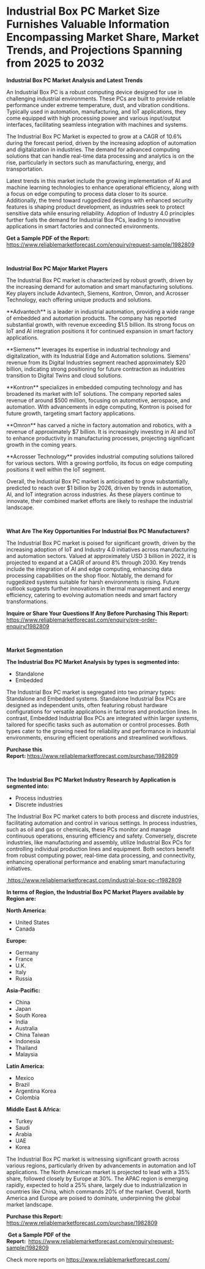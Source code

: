 <p><h1>Industrial Box PC Market Size Furnishes Valuable Information Encompassing Market Share, Market Trends, and Projections Spanning from 2025 to 2032</h1></p><p><strong>Industrial Box PC Market Analysis and Latest Trends</strong></p>
<p><p>An Industrial Box PC is a robust computing device designed for use in challenging industrial environments. These PCs are built to provide reliable performance under extreme temperature, dust, and vibration conditions. Typically used in automation, manufacturing, and IoT applications, they come equipped with high processing power and various input/output interfaces, facilitating seamless integration with machines and systems.</p><p>The Industrial Box PC Market is expected to grow at a CAGR of 10.6% during the forecast period, driven by the increasing adoption of automation and digitalization in industries. The demand for advanced computing solutions that can handle real-time data processing and analytics is on the rise, particularly in sectors such as manufacturing, energy, and transportation. </p><p>Latest trends in this market include the growing implementation of AI and machine learning technologies to enhance operational efficiency, along with a focus on edge computing to process data closer to its source. Additionally, the trend toward ruggedized designs with enhanced security features is shaping product development, as industries seek to protect sensitive data while ensuring reliability. Adoption of Industry 4.0 principles further fuels the demand for Industrial Box PCs, leading to innovative applications in smart factories and connected environments.</p></p>
<p><strong>Get a Sample PDF of the Report:&nbsp;</strong> <a href="https://www.reliablemarketforecast.com/enquiry/request-sample/1982809?utm_campaign=2613&utm_medium=2&utm_source=Github&utm_content=ia&utm_term=20022025&utm_id=industrial-box-pc">https://www.reliablemarketforecast.com/enquiry/request-sample/1982809</a></p>
<p>&nbsp;</p>
<p><strong>Industrial Box PC Major Market Players</strong></p>
<p><p>The Industrial Box PC market is characterized by robust growth, driven by the increasing demand for automation and smart manufacturing solutions. Key players include Advantech, Siemens, Kontron, Omron, and Acrosser Technology, each offering unique products and solutions.</p><p>**Advantech** is a leader in industrial automation, providing a wide range of embedded and automation products. The company has reported substantial growth, with revenue exceeding $1.5 billion. Its strong focus on IoT and AI integration positions it for continued expansion in smart factory applications.</p><p>**Siemens** leverages its expertise in industrial technology and digitalization, with its Industrial Edge and Automation solutions. Siemens' revenue from its Digital Industries segment reached approximately $20 billion, indicating strong positioning for future contraction as industries transition to Digital Twins and cloud solutions.</p><p>**Kontron** specializes in embedded computing technology and has broadened its market with IoT solutions. The company reported sales revenue of around $500 million, focusing on automotive, aerospace, and automation. With advancements in edge computing, Kontron is poised for future growth, targeting smart factory applications.</p><p>**Omron** has carved a niche in factory automation and robotics, with a revenue of approximately $7 billion. It is increasingly investing in AI and IoT to enhance productivity in manufacturing processes, projecting significant growth in the coming years.</p><p>**Acrosser Technology** provides industrial computing solutions tailored for various sectors. With a growing portfolio, its focus on edge computing positions it well within the IoT segment.</p><p>Overall, the Industrial Box PC market is anticipated to grow substantially, predicted to reach over $1 billion by 2026, driven by trends in automation, AI, and IoT integration across industries. As these players continue to innovate, their combined market efforts are likely to reshape the industrial landscape.</p></p>
<p>&nbsp;</p>
<p><strong>What Are The Key Opportunities For Industrial Box PC Manufacturers?</strong></p>
<p><p>The Industrial Box PC market is poised for significant growth, driven by the increasing adoption of IoT and Industry 4.0 initiatives across manufacturing and automation sectors. Valued at approximately USD 3 billion in 2022, it is projected to expand at a CAGR of around 8% through 2030. Key trends include the integration of AI and edge computing, enhancing data processing capabilities on the shop floor. Notably, the demand for ruggedized systems suitable for harsh environments is rising. Future outlook suggests further innovations in thermal management and energy efficiency, catering to evolving automation needs and smart factory transformations.</p></p>
<p><strong>Inquire or Share Your Questions If Any Before Purchasing This Report:</strong> <a href="https://www.reliablemarketforecast.com/enquiry/pre-order-enquiry/1982809?utm_campaign=2613&utm_medium=2&utm_source=Github&utm_content=ia&utm_term=20022025&utm_id=industrial-box-pc">https://www.reliablemarketforecast.com/enquiry/pre-order-enquiry/1982809</a></p>
<p>&nbsp;</p>
<p><strong>Market Segmentation</strong></p>
<p><strong>The Industrial Box PC Market Analysis by types is segmented into:</strong></p>
<p><ul><li>Standalone</li><li>Embedded</li></ul></p>
<p><p>The Industrial Box PC market is segregated into two primary types: Standalone and Embedded systems. Standalone Industrial Box PCs are designed as independent units, often featuring robust hardware configurations for versatile applications in factories and production lines. In contrast, Embedded Industrial Box PCs are integrated within larger systems, tailored for specific tasks such as automation or control processes. Both types cater to the growing need for reliability and performance in industrial environments, ensuring efficient operations and streamlined workflows.</p></p>
<p><strong>Purchase this Report:&nbsp;</strong><a href="https://www.reliablemarketforecast.com/purchase/1982809?utm_campaign=2613&utm_medium=2&utm_source=Github&utm_content=ia&utm_term=20022025&utm_id=industrial-box-pc">https://www.reliablemarketforecast.com/purchase/1982809</a></p>
<p>&nbsp;</p>
<p><strong>The Industrial Box PC Market Industry Research by Application is segmented into:</strong></p>
<p><ul><li>Process industries</li><li>Discrete industries</li></ul></p>
<p><p>The Industrial Box PC market caters to both process and discrete industries, facilitating automation and control in various settings. In process industries, such as oil and gas or chemicals, these PCs monitor and manage continuous operations, ensuring efficiency and safety. Conversely, discrete industries, like manufacturing and assembly, utilize Industrial Box PCs for controlling individual production lines and equipment. Both sectors benefit from robust computing power, real-time data processing, and connectivity, enhancing operational performance and enabling smart manufacturing initiatives.</p></p>
<p><a href="https://www.reliablemarketforecast.com/industrial-box-pc-r1982809?utm_campaign=2613&utm_medium=2&utm_source=Github&utm_content=ia&utm_term=20022025&utm_id=industrial-box-pc">&nbsp;https://www.reliablemarketforecast.com/industrial-box-pc-r1982809</a></p>
<p><strong>In terms of Region, the Industrial Box PC Market Players available by Region are:</strong></p>
<p>
    <p> <strong> North America: </strong>
        <ul>
            <li>United States</li>
            <li>Canada</li>
        </ul>
        </p> 
    <p> <strong> Europe: </strong>
        <ul>
            <li>Germany</li>
            <li>France</li>
            <li>U.K.</li>
            <li>Italy</li>
            <li>Russia</li>
        </ul>
        </p> 
    <p> <strong> Asia-Pacific: </strong>
        <ul>
            <li>China</li>
            <li>Japan</li>
            <li>South Korea</li>
            <li>India</li>
            <li>Australia</li>
            <li>China Taiwan</li>
            <li>Indonesia</li>
            <li>Thailand</li>
            <li>Malaysia</li>
        </ul>
        </p> 
    <p> <strong> Latin America: </strong>
        <ul>
            <li>Mexico</li>
            <li>Brazil</li>
            <li>Argentina Korea</li>
            <li>Colombia</li>
        </ul>
        </p> 
    <p> <strong> Middle East & Africa: </strong>
        <ul>
            <li>Turkey</li>
            <li>Saudi</li>
            <li>Arabia</li>
            <li>UAE</li>
            <li>Korea</li>
        </ul>
    </p>
    </p>
<p><p>The Industrial Box PC market is witnessing significant growth across various regions, particularly driven by advancements in automation and IoT applications. The North American market is projected to lead with a 35% share, followed closely by Europe at 30%. The APAC region is emerging rapidly, expected to hold a 25% share, largely due to industrialization in countries like China, which commands 20% of the market. Overall, North America and Europe are poised to dominate, underpinning the global market landscape.</p></p>
<p><strong>Purchase this Report: </strong><a href="https://www.reliablemarketforecast.com/purchase/1982809?utm_campaign=2613&utm_medium=2&utm_source=Github&utm_content=ia&utm_term=20022025&utm_id=industrial-box-pc">https://www.reliablemarketforecast.com/purchase/1982809</a></p>
<p>&nbsp;<strong>Get a Sample PDF of the Report:&nbsp;&nbsp;</strong><a href="https://www.reliablemarketforecast.com/enquiry/request-sample/1982809?utm_campaign=2613&utm_medium=2&utm_source=Github&utm_content=ia&utm_term=20022025&utm_id=industrial-box-pc">https://www.reliablemarketforecast.com/enquiry/request-sample/1982809</a></p>
<p><strong></strong></p>
<p>Check more reports on <a href="https://www.reliablemarketforecast.com/?utm_campaign=2613&utm_medium=2&utm_source=Github&utm_content=ia&utm_term=20022025&utm_id=industrial-box-pc">https://www.reliablemarketforecast.com/</a></p>